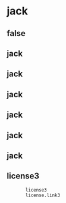 # jack

  ## false
  
  ## jack
  
  ## jack
  
  ## jack
  
  ## jack
  
  ## jack
  
  ## jack

  ## license3
           license3
           license.link3    


